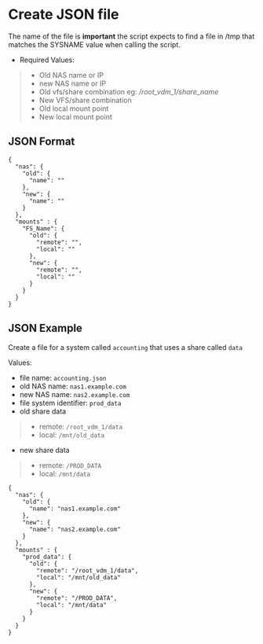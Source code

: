 # Create JSON file

The name of the file is **important** the script expects to find a file in /tmp that matches the SYSNAME value when calling the script.

* Required Values:
>* Old NAS name or IP
>* new NAS name or IP
>* Old vfs/share combination eg: */root_vdm_1/share_name*
>* New VFS/share combination
>* Old local mount point
>* New local mount point




## JSON Format
```
{
  "nas": {
    "old": {
      "name": ""
    },
    "new": {
      "name": ""
    }
  },
  "mounts" : {
    "FS_Name": {
      "old": {
        "remote": "",
        "local": ""
      },
      "new": {
        "remote": "",
        "local": ""
      }
    }
  }
}
```

## JSON Example

Create a file for a system called `accounting` that uses a share called `data`

Values:

* file name: `accounting.json`
* old NAS name: `nas1.example.com`
* new NAS name: `nas2.example.com`
* file system identifier: `prod_data`
* old share data
>* remote: `/root_vdm_1/data`
>* local: `/mnt/old_data`
* new share data
>* remote: `/PROD_DATA`
>* local: `/mnt/data` 



```
{
  "nas": {
    "old": {
      "name": "nas1.example.com"
    },
    "new": {
      "name": "nas2.example.com"
    }
  },
  "mounts" : {
    "prod_data": {
      "old": {
        "remote": "/root_vdm_1/data",
        "local": "/mnt/old_data"
      },
      "new": {
        "remote": "/PROD_DATA",
        "local": "/mnt/data"
      }
    }
  }
}
```
